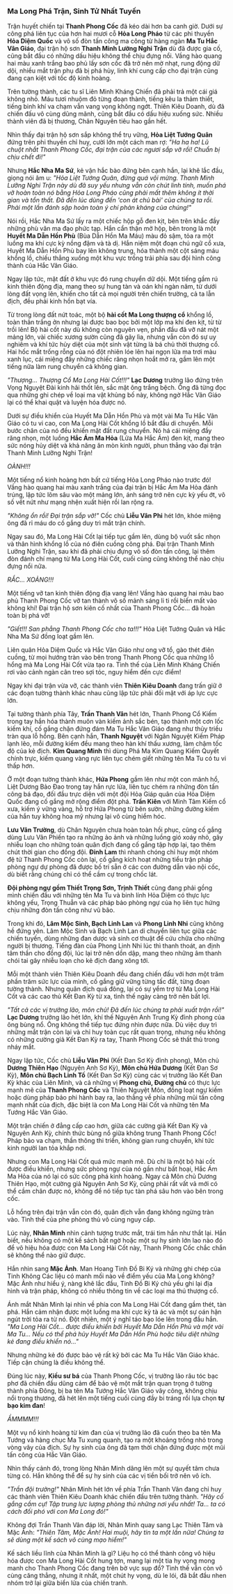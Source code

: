 ### Ma Long Phá Trận, Sinh Tử Nhất Tuyến

Trận huyết chiến tại **Thanh Phong Cốc** đã kéo dài hơn ba canh giờ. Dưới sự công phá liên tục của hơn hai mươi cỗ **Hỏa Long Pháo** từ các phi thuyền **Hỏa Diệm Quốc** và vô số đòn tấn công ma công từ hàng ngàn **Ma Tu Hắc Vân Giáo**, đại trận hộ sơn **Thanh Minh Lưỡng Nghi Trận** dù đã được gia cố, cũng bắt đầu có những dấu hiệu không thể chịu đựng nổi. Vầng hào quang hai màu xanh trắng bao phủ lấy sơn cốc đã trở nên mờ nhạt, rung động dữ dội, nhiều mắt trận phụ đã bị phá hủy, linh khí cung cấp cho đại trận cũng đang cạn kiệt với tốc độ kinh hoàng.

Trên tường thành, các tu sĩ Liên Minh Kháng Chiến đã phải trả một cái giá không nhỏ. Máu tươi nhuộm đỏ từng đoạn thành, tiếng kêu la thảm thiết, tiếng binh khí va chạm vẫn vang vọng không ngớt. Thiên Kiêu Doanh, dù đã chiến đấu vô cùng dũng mãnh, cũng bắt đầu có dấu hiệu xuống sức. Nhiều thành viên đã bị thương, Chân Nguyên tiêu hao gần hết.

Nhìn thấy đại trận hộ sơn sắp không thể trụ vững, **Hỏa Liệt Tướng Quân** đứng trên phi thuyền chỉ huy, cười lớn một cách man rợ: _"Ha ha ha! Lũ chuột nhắt Thanh Phong Cốc, đại trận của các ngươi sắp vỡ rồi! Chuẩn bị chịu chết đi!"_

Nhưng **Hắc Nha Ma Sứ**, kẻ vận hắc bào đứng bên cạnh hắn, lại khẽ lắc đầu, giọng nói âm u: _"Hỏa Liệt Tướng Quân, đừng quá vội mừng. Thanh Minh Lưỡng Nghi Trận này dù đã suy yếu nhưng vẫn còn chút linh tính, muốn phá vỡ hoàn toàn nó bằng Hỏa Long Pháo cũng phải mất thêm không ít thời gian và tổn thất. Đã đến lúc dùng đến 'con át chủ bài' của chúng ta rồi. Phải một lần đánh sập hoàn toàn ý chí phản kháng của chúng!"_

Nói rồi, Hắc Nha Ma Sứ lấy ra một chiếc hộp gỗ đen kịt, bên trên khắc đầy những phù văn ma đạo phức tạp. Hắn cẩn thận mở hộp, bên trong là một **Huyết Ma Dẫn Hồn Phù** (Bùa Dẫn Hồn Ma Máu) màu đỏ sậm, tỏa ra một luồng ma khí cực kỳ nồng đậm và tà dị. Hắn niệm một đoạn chú ngữ cổ xưa, Huyết Ma Dẫn Hồn Phù bay lên không trung, hóa thành một cột sáng máu khổng lồ, chiếu thẳng xuống một khu vực trống trải phía sau đội hình công thành của Hắc Vân Giáo.

Ngay lập tức, mặt đất ở khu vực đó rung chuyển dữ dội. Một tiếng gầm rú kinh thiên động địa, mang theo sự hung tàn và oán khí ngàn năm, từ dưới lòng đất vọng lên, khiến cho tất cả mọi người trên chiến trường, cả ta lẫn địch, đều phải kinh hồn bạt vía.

Từ trong lòng đất nứt toác, một bộ **hài cốt Ma Long thượng cổ** khổng lồ, toàn thân trắng ởn nhưng lại được bao bọc bởi một lớp ma khí đen kịt, từ từ trồi lên! Bộ hài cốt này dù không còn nguyên vẹn, phần đầu đã vỡ nát một mảng lớn, vài chiếc xương sườn cũng đã gãy lìa, nhưng vẫn còn đó sự uy nghiêm và khí tức hủy diệt của một sinh vật từng là bá chủ thời thượng cổ. Hai hốc mắt trống rỗng của nó đột nhiên lóe lên hai ngọn lửa ma trơi màu xanh lục, cái miệng đầy những chiếc răng nhọn hoắt mở ra, gầm lên một tiếng nữa làm rung chuyển cả không gian.

_"Thượng... Thượng Cổ Ma Long Hài Cốt!!!"_ **Lạc Dương** trưởng lão đứng trên Vọng Nguyệt Đài kinh hãi thốt lên, sắc mặt ông trắng bệch. Ông đã từng đọc qua những ghi chép về loại ma vật khủng bố này, không ngờ Hắc Vân Giáo lại có thể khai quật và luyện hóa được nó.

Dưới sự điều khiển của Huyết Ma Dẫn Hồn Phù và một vài Ma Tu Hắc Vân Giáo có tu vi cao, con Ma Long Hài Cốt khổng lồ bắt đầu di chuyển. Mỗi bước chân của nó đều khiến mặt đất rung chuyển. Nó há cái miệng đầy răng nhọn, một luồng **Hắc Ám Ma Hỏa** (Lửa Ma Hắc Ám) đen kịt, mang theo sức nóng hủy diệt và khả năng ăn mòn kinh người, phun thẳng vào đại trận Thanh Minh Lưỡng Nghi Trận!

_OÀNH!!!_

Một tiếng nổ kinh hoàng hơn bất cứ tiếng Hỏa Long Pháo nào trước đó! Vầng hào quang hai màu xanh trắng của đại trận bị Hắc Ám Ma Hỏa đánh trúng, lập tức lõm sâu vào một mảng lớn, ánh sáng trở nên cực kỳ yếu ớt, vô số vết nứt như mạng nhện xuất hiện rồi lan rộng ra.

_"Không ổn rồi! Đại trận sắp vỡ!"_ Cốc chủ **Liễu Vân Phi** hét lớn, khóe miệng ông đã rỉ máu do cố gắng duy trì mắt trận chính.

Ngay sau đó, Ma Long Hài Cốt lại tiếp tục gầm lên, dùng bộ vuốt sắc nhọn và thân hình khổng lồ của nó điên cuồng công phá. Đại trận Thanh Minh Lưỡng Nghi Trận, sau khi đã phải chịu đựng vô số đòn tấn công, lại thêm đòn đánh chí mạng từ Ma Long Hài Cốt, cuối cùng cũng không thể nào chịu đựng nổi nữa.

_RẮC... XOẢNG!!!_

Một tiếng vỡ tan kinh thiên động địa vang lên! Vầng hào quang hai màu bao phủ Thanh Phong Cốc vỡ tan thành vô số mảnh sáng li ti rồi biến mất vào không khí! Đại trận hộ sơn kiên cố nhất của Thanh Phong Cốc... đã hoàn toàn bị phá vỡ!

_"Giết!!! San phẳng Thanh Phong Cốc cho ta!!!"_ Hỏa Liệt Tướng Quân và Hắc Nha Ma Sứ đồng loạt gầm lên.

Liên quân Hỏa Diệm Quốc và Hắc Vân Giáo như ong vỡ tổ, gào thét điên cuồng, từ mọi hướng tràn vào bên trong Thanh Phong Cốc qua những lỗ hổng mà Ma Long Hài Cốt vừa tạo ra. Tình thế của Liên Minh Kháng Chiến rơi vào cảnh ngàn cân treo sợi tóc, nguy hiểm đến cực điểm!

Ngay khi đại trận vừa vỡ, các thành viên **Thiên Kiêu Doanh** đang trấn giữ ở các đoạn tường thành khác nhau cũng lập tức phải đối mặt với áp lực cực lớn.

Tại tường thành phía Tây, **Trần Thanh Vân** hét lớn, Thanh Phong Cổ Kiếm trong tay hắn hóa thành muôn vàn kiếm ảnh sắc bén, tạo thành một cơn lốc kiếm khí, cố gắng chặn đứng đám Ma Tu Hắc Vân Giáo đang như thủy triều tràn qua lỗ hổng. Bên cạnh hắn, **Thanh Nguyệt** với Ngân Nguyệt Kiếm Pháp lạnh lẽo, mỗi đường kiếm đều mang theo hàn khí thấu xương, làm chậm tốc độ của kẻ địch. **Kim Quang Minh** thì dùng Phá Ma Kim Quang Kiếm Quyết chính trực, kiếm quang vàng rực liên tục chém giết những tên Ma Tu có tu vi thấp hơn.

Ở một đoạn tường thành khác, **Hứa Phong** gầm lên như một con mãnh hổ, Liệt Dương Bảo Đao trong tay hắn rực lửa, liên tục chém ra những đòn tấn công bá đạo, đối đầu trực diện với một đội Hỏa Giáp quân của Hỏa Diệm Quốc đang cố gắng mở rộng điểm đột phá. **Trần Kiên** với Minh Tâm Kiếm cổ xưa, kiếm ý vững vàng, hỗ trợ Hứa Phong từ bên sườn, những đường kiếm của hắn tuy không hoa mỹ nhưng lại vô cùng hiểm hóc.

**Lưu Vân Trường**, dù Chân Nguyên chưa hoàn toàn hồi phục, cũng cố gắng dùng Lưu Vân Phiến tạo ra những ảo ảnh và những luồng gió xoáy nhỏ, gây nhiễu loạn cho những toán quân địch đang cố gắng tập hợp lại, tạo thêm chút thời gian cho đồng đội. **Đinh Lam** thì nhanh chóng chỉ huy một nhóm đệ tử Thanh Phong Cốc còn lại, cố gắng kích hoạt những tiểu trận pháp phòng ngự dự phòng đã được bố trí sẵn ở các con đường dẫn vào nội cốc, dù biết rằng chúng chỉ có thể cầm cự trong chốc lát.

**Đội phòng ngự gồm Thiết Trọng Sơn, Trịnh Thiết** cũng đang phải gồng mình chiến đấu với những tên Ma Tu và binh lính Hỏa Diệm có thực lực không yếu, Trọng Thuẫn và các pháp bảo phòng ngự của họ liên tục hứng chịu những đòn tấn công như vũ bão.

Trong khi đó, **Lâm Mộc Sinh, Bạch Linh Lan** và **Phong Linh Nhi** cũng không hề đứng yên. Lâm Mộc Sinh và Bạch Linh Lan di chuyển liên tục giữa các chiến tuyến, dùng những đan dược và sinh cơ thuật để cứu chữa cho những người bị thương. Tiếng đàn của Phong Linh Nhi lúc thì thanh thoát, an định tâm thần cho đồng đội, lúc lại trở nên dồn dập, mang theo những âm thanh chói tai gây nhiễu loạn cho kẻ địch đang xông tới.

Mỗi một thành viên Thiên Kiêu Doanh đều đang chiến đấu với hơn một trăm phần trăm sức lực của mình, cố gắng giữ vững từng tấc đất, từng đoạn tường thành. Nhưng quân địch quá đông, lại có sự yểm trợ từ Ma Long Hài Cốt và các cao thủ Kết Đan Kỳ từ xa, tình thế ngày càng trở nên bất lợi.

_"Tất cả các vị trưởng lão, môn chủ! Đã đến lúc chúng ta phải xuất trận rồi!"_ **Lạc Dương** trưởng lão hét lớn, khí thế Nguyên Anh Trung Kỳ đỉnh phong của ông bùng nổ. Ông không thể tiếp tục đứng nhìn được nữa. Dù việc duy trì những mắt trận còn lại và chỉ huy toàn cục rất quan trọng, nhưng nếu không có những cường giả Kết Đan Kỳ ra tay, Thanh Phong Cốc sẽ thất thủ trong nháy mắt.

Ngay lập tức, Cốc chủ **Liễu Vân Phi** (Kết Đan Sơ Kỳ đỉnh phong), Môn chủ **Dương Thiên Hạo** (Nguyên Anh Sơ Kỳ), **Môn chủ Hứa Dương** (Kết Đan Sơ Kỳ), **Môn chủ Bạch Linh Tố** (Kết Đan Sơ Kỳ) cùng các vị trưởng lão Kết Đan Kỳ khác của Liên Minh, và cả những vị **Phong chủ, Đường chủ** có thực lực mạnh mẽ của **Thanh Phong Cốc** và Thiên Nguyệt Môn, đồng loạt ngự kiếm hoặc dùng pháp bảo phi hành bay ra, lao thẳng về phía những mũi tấn công mạnh nhất của địch, đặc biệt là con Ma Long Hài Cốt và những tên Ma Tướng Hắc Vân Giáo.

Một trận chiến ở đẳng cấp cao hơn, giữa các cường giả Kết Đan Kỳ và Nguyên Anh Kỳ, chính thức bùng nổ giữa không trung Thanh Phong Cốc! Pháp bảo va chạm, thần thông thi triển, không gian rung chuyển, khí tức kinh người lan tỏa khắp nơi.

Nhưng con Ma Long Hài Cốt quá mức mạnh mẽ. Dù chỉ là một bộ hài cốt được điều khiển, nhưng sức phòng ngự của nó gần như bất hoại, Hắc Ám Ma Hỏa của nó lại có sức công phá kinh hoàng. Ngay cả Môn chủ Dương Thiên Hạo, một cường giả Nguyên Anh Sơ Kỳ, cũng phải rất vất vả mới có thể cầm chân được nó, không để nó tiếp tục tàn phá sâu hơn vào bên trong cốc.

Lỗ hổng trên đại trận vẫn còn đó, quân địch vẫn đang không ngừng tràn vào. Tình thế của phe phòng thủ vô cùng nguy cấp.

Lúc này, **Nhân Minh** nhìn cảnh tượng trước mắt, trái tim hắn như thắt lại. Hắn biết, nếu không có một kế sách bất ngờ hoặc một sự hy sinh lớn lao nào đó để vô hiệu hóa được con Ma Long Hài Cốt này, Thanh Phong Cốc chắc chắn sẽ không thể nào giữ được.

Hắn nhìn sang **Mặc Ảnh**. Man Hoang Tinh Đồ Bi Ký và những ghi chép của Tinh Không Các liệu có manh mối nào về điểm yếu của Ma Long không? Mặc Ảnh như hiểu ý, nàng khẽ lắc đầu, Tinh Đồ Bi Ký chủ yếu ghi lại địa hình và trận pháp, không có nhiều thông tin về các loại ma thú thượng cổ.

Ánh mắt Nhân Minh lại nhìn về phía con Ma Long Hài Cốt đang gầm thét, tàn phá. Hắn cảm nhận được một luồng ma khí cực kỳ tà ác và một sự oán hận ngút trời tỏa ra từ nó. Đột nhiên, một ý nghĩ táo bạo lóe lên trong đầu hắn. _"Ma Long Hài Cốt... được điều khiển bởi Huyết Ma Dẫn Hồn Phù và một vài Ma Tu... Nếu có thể phá hủy Huyết Ma Dẫn Hồn Phù hoặc tiêu diệt những kẻ đang điều khiển nó..."_

Nhưng những kẻ đó được bảo vệ rất kỹ bởi các Ma Tu Hắc Vân Giáo khác. Tiếp cận chúng là điều không thể.

Đúng lúc này, **Kiều sư bá** của Thanh Phong Cốc, vị trưởng lão râu tóc bạc phơ đã chiến đấu dũng cảm để bảo vệ một mắt trận quan trọng ở tường thành phía Đông, bị ba tên Ma Tướng Hắc Vân Giáo vây công, không chịu nổi trọng thương, đã hét lên một tiếng cuối cùng đầy bi tráng rồi lựa chọn **tự bạo kim đan**!

_ẦMMMM!!!_

Một vụ nổ kinh hoàng từ kim đan của vị trưởng lão đã cuốn theo ba tên Ma Tướng và hàng chục Ma Tu xung quanh, tạo ra một khoảng trống nhỏ trong vòng vây của địch. Sự hy sinh của ông đã tạm thời chặn đứng được một mũi tấn công của Hắc Vân Giáo.

Nhìn thấy cảnh đó, trong lòng Nhân Minh dâng lên một sự quyết tâm chưa từng có. Hắn không thể để sự hy sinh của các vị tiền bối trở nên vô ích.

_"Trần đội trưởng!"_ Nhân Minh hét lớn về phía Trần Thanh Vân đang chỉ huy các thành viên Thiên Kiêu Doanh khác chiến đấu trên tường thành. _"Hãy cố gắng cầm cự! Tập trung lực lượng phòng thủ những nơi yếu nhất! Ta... ta có cách đối phó với con Ma Long đó!"_

Không đợi Trần Thanh Vân đáp lời, Nhân Minh quay sang Lạc Thiên Tâm và Mặc Ảnh: _"Thiên Tâm, Mặc Ảnh! Hai muội, hãy tin ta một lần nữa! Chúng ta sẽ dùng một kế sách vô cùng mạo hiểm!"_

Kế sách liều lĩnh của Nhân Minh là gì? Liệu họ có thể thành công vô hiệu hóa được con Ma Long Hài Cốt hung tợn, mang lại một tia hy vọng mong manh cho Thanh Phong Cốc đang trên bờ vực sụp đổ? Tình thế vẫn còn vô cùng căng thẳng, nhưng ít nhất, một chút hy vọng, dù le lói, đã bắt đầu nhen nhóm trở lại giữa biển lửa của chiến tranh.

